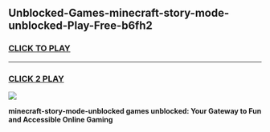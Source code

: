 
## Unblocked-Games-minecraft-story-mode-unblocked-Play-Free-b6fh2
<h3>
<a href="https://premium76.site?title=minecraft-story-mode-unblocked&ref=23A">CLICK TO PLAY</a></h3>
<hr>

<h3>
<a href="https://premium76.site?title=minecraft-story-mode-unblocked&ref=23A">CLICK 2 PLAY</a>
  
</h3>

<a href="https://premium76.site?title=minecraft-story-mode-unblocked&ref=23A"><img src="https://clearcache.store/games.png"></a>


**minecraft-story-mode-unblocked games unblocked: Your Gateway to Fun and Accessible Online Gaming**
